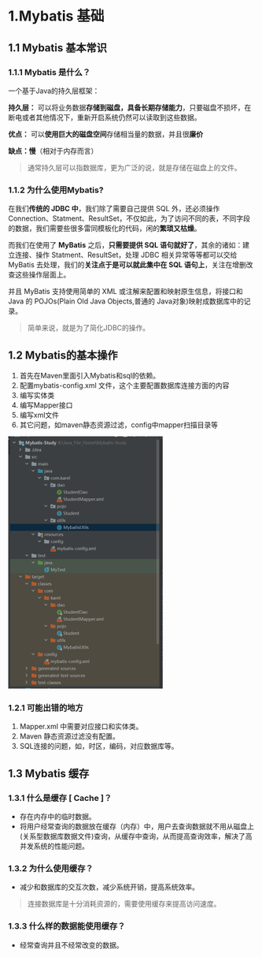 # 1.Mybatis 基础

## 1.1 Mybatis 基本常识

### 1.1.1 Mybatis 是什么？

一个基于Java的持久层框架：

**持久层：** 可以将业务数据**存储到磁盘，具备长期存储能力**，只要磁盘不损坏，在断电或者其他情况下，重新开启系统仍然可以读取到这些数据。

**优点：** 可以**使用巨大的磁盘空间**存储相当量的数据，并且很**廉价**

**缺点：慢**（相对于内存而言）

> 通常持久层可以指数据库，更为广泛的说，就是存储在磁盘上的文件。

### 1.1.2 为什么使用Mybatis?

在我们**传统的 JDBC 中**，我们除了需要自己提供 SQL 外，还必须操作 Connection、Statment、ResultSet，不仅如此，为了访问不同的表，不同字段的数据，我们需要些很多雷同模板化的代码，闲的**繁琐又枯燥**。

而我们在使用了 **MyBatis** 之后，**只需要提供 SQL 语句就好了**，其余的诸如：建立连接、操作 Statment、ResultSet，处理 JDBC 相关异常等等都可以交给 MyBatis 去处理，我们的**关注点于是可以就此集中在 SQL 语句上**，关注在增删改查这些操作层面上。

并且 MyBatis 支持使用简单的 XML 或注解来配置和映射原生信息，将接口和 Java 的 POJOs(Plain Old Java Objects,普通的 Java对象)映射成数据库中的记录。

> 简单来说，就是为了简化JDBC的操作。

## 1.2 Mybatis的基本操作

1. 首先在Maven里面引入Mybatis和sql的依赖。
2. 配置mybatis-config.xml 文件，这个主要配置数据库连接方面的内容
3. 编写实体类
4. 编写Mapper接口
5. 编写xml文件
6. 其它问题，如maven静态资源过滤，config中mapper扫描目录等

<img src="../Java学习/images/QQ截图20211108180049.png" alt="QQ截图20211108180049.png" style="zoom:50%;" />

### 1.2.1 可能出错的地方

1. Mapper.xml 中需要对应接口和实体类。
2. Maven 静态资源过滤没有配置。
3. SQL连接的问题，如，时区，编码，对应数据库等。

## 1.3 Mybatis 缓存

### 1.3.1 什么是缓存 [ Cache ]？

- 存在内存中的临时数据。
- 将用户经常查询的数据放在缓存（内存）中，用户去查询数据就不用从磁盘上(关系型数据库数据文件)查询，从缓存中查询，从而提高查询效率，解决了高并发系统的性能问题。

### 1.3.2 为什么使用缓存？

- 减少和数据库的交互次数，减少系统开销，提高系统效率。

> 连接数据库是十分消耗资源的，需要使用缓存来提高访问速度。

### 1.3.3 什么样的数据能使用缓存？

- 经常查询并且不经常改变的数据。

